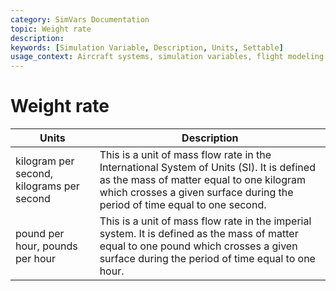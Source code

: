 ```yaml
---
category: SimVars Documentation
topic: Weight rate
description: 
keywords: [Simulation Variable, Description, Units, Settable]
usage_context: Aircraft systems, simulation variables, flight modeling
---
```


# Weight rate

| Units | Description |
| --- | --- |
| kilogram per second, kilograms per second | This is a unit of mass flow rate in the International System of Units (SI). It is defined as the mass of matter equal to one kilogram which crosses a given surface during the period of time equal to one second. |
| pound per hour, pounds per hour | This is a unit of mass flow rate in the imperial system. It is defined as the mass of matter equal to one pound which crosses a given surface during the period of time equal to one hour. |